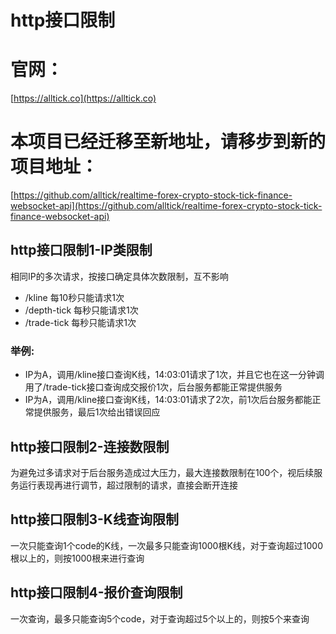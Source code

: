 # http接口限制

# 官网：
[https://alltick.co](https://alltick.co)
# 本项目已经迁移至新地址，请移步到新的项目地址：
[https://github.com/alltick/realtime-forex-crypto-stock-tick-finance-websocket-api](https://github.com/alltick/realtime-forex-crypto-stock-tick-finance-websocket-api)

## http接口限制1-IP类限制
相同IP的多次请求，按接口确定具体次数限制，互不影响

- /kline 每10秒只能请求1次
- /depth-tick 每秒只能请求1次
- /trade-tick 每秒只能请求1次
### 举例:
- IP为A，调用/kline接口查询K线，14:03:01请求了1次，并且它也在这一分钟调用了/trade-tick接口查询成交报价1次，后台服务都能正常提供服务
- IP为A，调用/kline接口查询K线，14:03:01请求了2次，前1次后台服务都能正常提供服务，最后1次给出错误回应

## http接口限制2-连接数限制
为避免过多请求对于后台服务造成过大压力，最大连接数限制在100个，视后续服务运行表现再进行调节，超过限制的请求，直接会断开连接

## http接口限制3-K线查询限制
一次只能查询1个code的K线，一次最多只能查询1000根K线，对于查询超过1000根以上的，则按1000根来进行查询

## http接口限制4-报价查询限制
一次查询，最多只能查询5个code，对于查询超过5个以上的，则按5个来查询
